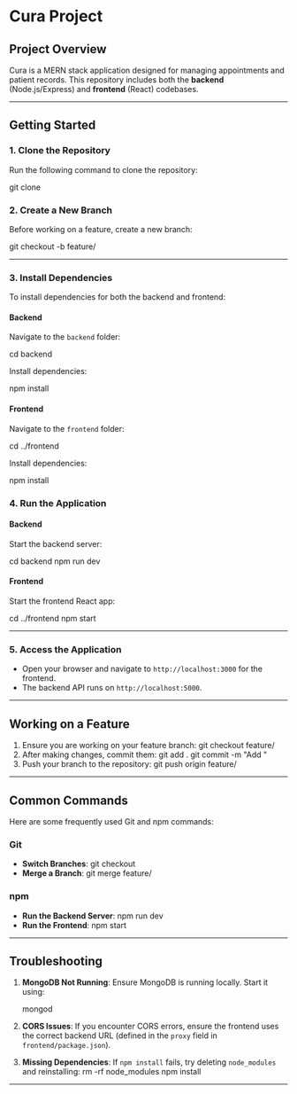 # **Cura Project**

## **Project Overview**

Cura is a MERN stack application designed for managing appointments and patient records. This repository includes both the **backend** (Node.js/Express) and **frontend** (React) codebases.

---

## **Getting Started**

### **1. Clone the Repository**

Run the following command to clone the repository:

git clone <repository-url>

### **2. Create a New Branch**

Before working on a feature, create a new branch:

git checkout -b feature/<new-feature-name>

---

### **3. Install Dependencies**

To install dependencies for both the backend and frontend:

#### **Backend**

Navigate to the `backend` folder:

cd backend

Install dependencies:

npm install

#### **Frontend**

Navigate to the `frontend` folder:

cd ../frontend

Install dependencies:

npm install

### **4. Run the Application**

#### **Backend**

Start the backend server:

cd backend
npm run dev

#### **Frontend**

Start the frontend React app:

cd ../frontend
npm start

---

### **5. Access the Application**

- Open your browser and navigate to `http://localhost:3000` for the frontend.
- The backend API runs on `http://localhost:5000`.

---

## **Working on a Feature**

1. Ensure you are working on your feature branch:
   git checkout feature/<new-feature-name>
2. After making changes, commit them:
   git add .
   git commit -m "Add <description of changes>"
3. Push your branch to the repository:
   git push origin feature/<new-feature-name>

---

## **Common Commands**

Here are some frequently used Git and npm commands:

### **Git**

- **Switch Branches**:
  git checkout <branch-name>
- **Merge a Branch**:
  git merge feature/<branch-name>

### **npm**

- **Run the Backend Server**:
  npm run dev
- **Run the Frontend**:
  npm start

---

## **Troubleshooting**

1. **MongoDB Not Running**:
   Ensure MongoDB is running locally. Start it using:

   mongod

2. **CORS Issues**:
   If you encounter CORS errors, ensure the frontend uses the correct backend URL (defined in the `proxy` field in `frontend/package.json`).

3. **Missing Dependencies**:
   If `npm install` fails, try deleting `node_modules` and reinstalling:
   rm -rf node_modules
   npm install

---
